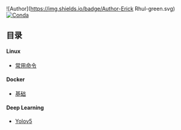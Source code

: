 ![Author](https://img.shields.io/badge/Author-Erick Rhul-green.svg)
[![Conda](https://img.shields.io/conda/pn/conda-forge/python.svg)]()

## 目录

#### Linux

+ [常用命令](Linux/command.md)

#### Docker

+ [基础](Docker/base.md)

#### Deep Learning

* [Yolov5](ML/yolov5.md)

